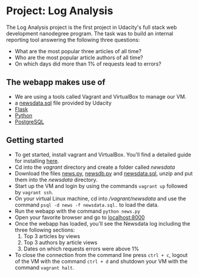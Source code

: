 # Project: Log Analysis
The Log Analysis project is the first project in Udacity's full stack web development nanodegree program. The task was to build an internal reporting tool answering the following three questions:

- What are the most popular three articles of all time?
- Who are the most popular article authors of all time?
- On which days did more than 1% of requests lead to errors?

## The webapp makes use of

- We are using a tools called Vagrant and VirtualBox to manage our VM.
- a [newsdata.sql](https://d17h27t6h515a5.cloudfront.net/topher/2016/August/57b5f748_newsdata/newsdata.zip) file provided by Udacity
- [Flask](https://palletsprojects.com/p/flask/)
- [Python](https://docs.python.org/3/)
- [PostgreSQL](https://www.postgresql.org/)

## Getting started

- To get started, install vagrant and VirtualBox. You'll find a detailed guide for installing [here](https://classroom.udacity.com/nanodegrees/nd004-ent/parts/72d6fe39-3e47-45b4-ac52-9300b146094f/modules/0f94ae26-c39d-4231-924b-b1eb6e06cf41/lessons/5475ecd6-cfdb-4418-85a2-f2583074c08d/concepts/14c72fe3-e3fe-4959-9c4b-467cf5b7c3a0).
- Cd into the _vagrant_ directory and create a folder called _newsdata_
- Download the files [news.py](), [newsdb.py]() and [newsdata.sql](https://d17h27t6h515a5.cloudfront.net/topher/2016/August/57b5f748_newsdata/newsdata.zip), unzip and put them into the _newsdata_ directory.
- Start up the VM and login by using the commands `vagrant up` followed by `vagrant ssh`.
- On your virtual Linux machine, cd into _/vagrant/newsdata_ and use the command `psql -d news -f newsdata.sql.` to load the data.
- Run the webapp with the command `python news.py`
- Open your favorite browser and go to [localhost:8000](http://localhost:8000/)
- Once the webapp has loaded, you'll see the Newsdata log including the three following sections:
  1. Top 3 articles by views
  2. Top 3 authors by article views
  3. Dates on which requests errors were above 1%
- To close the connection from the command line press `ctrl + c`, logout of the VM with the command `ctrl + d` and shutdown your VM with the command `vagrant halt`.
